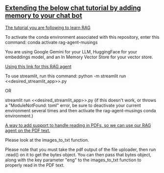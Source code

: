 [Extending the below chat tutorial by adding memory to your chat bot](https://python.langchain.com/docs/tutorials/qa_chat_history/)
---
[The tutorial you are following to learn RAG](https://python.langchain.com/docs/tutorials/rag/)

To activate the conda environment associated with this repository, enter this command:
conda activate rag-agent-musings

You are using Google Gemini for your LLM, HuggingFace for your embeddings model, and an In Memory Vector Store for your vector store.

[Using this link for this RAG agent](https://lilianweng.github.io/posts/2023-06-23-agent/)

To use streamlit, run this command:
python -m streamlit run <<desired_streamlit_app>>.py

OR

streamlit run <<desired_streamlit_app>>.py 
(if this doesn't work, or throws a "ModuleNotFound: toml" error, be sure to deactivate your current environment several times and then activate the rag-agent-musings conda environment.)

[A way to add support to handle reading in PDFs, so we can use our RAG agent on the PDF text.](https://github.com/nainiayoub/pdf-text-data-extractor/blob/main/functions.py#L15)

Please look at the images_to_txt function.

Please note that you must take the pdf output of the file uploader, then run .read() on it to get the bytes object. You can then pass that bytes object, along with the key parameter "eng" to the images_to_txt function to properly read in the PDF text.